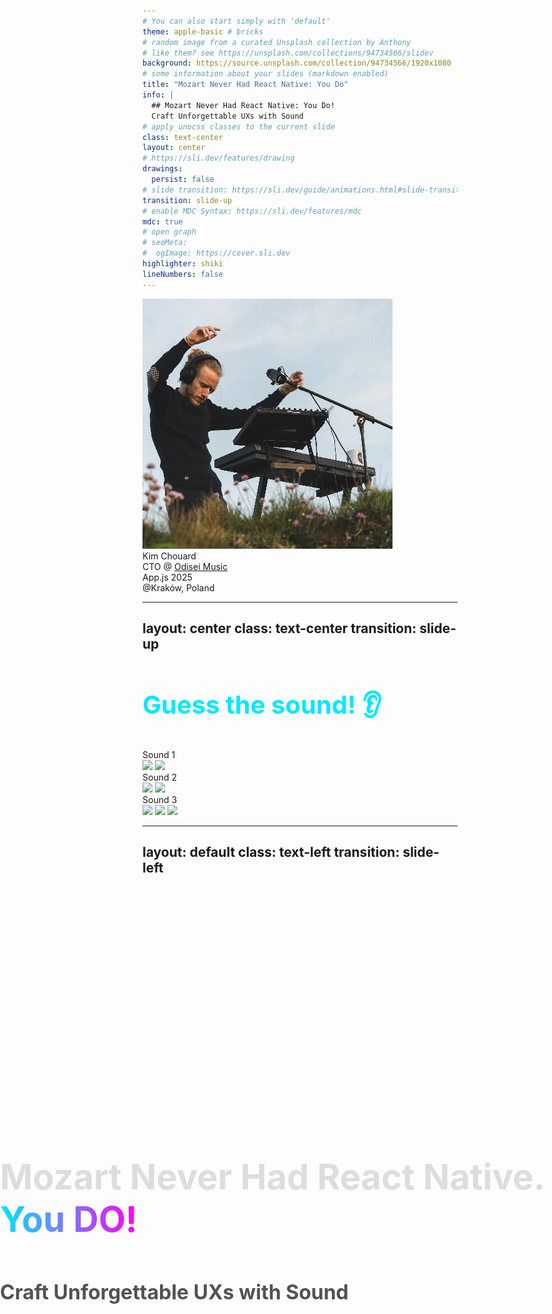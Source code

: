 ```yaml
---
# You can also start simply with 'default'
theme: apple-basic # bricks
# random image from a curated Unsplash collection by Anthony
# like them? see https://unsplash.com/collections/94734566/slidev
background: https://source.unsplash.com/collection/94734566/1920x1080
# some information about your slides (markdown enabled)
title: "Mozart Never Had React Native: You Do"
info: |
  ## Mozart Never Had React Native: You Do!
  Craft Unforgettable UXs with Sound
# apply unocss classes to the current slide
class: text-center
layout: center
# https://sli.dev/features/drawing
drawings:
  persist: false
# slide transition: https://sli.dev/guide/animations.html#slide-transitions
transition: slide-up
# enable MDC Syntax: https://sli.dev/features/mdc
mdc: true
# open graph
# seoMeta:
#  ogImage: https://cover.sli.dev
highlighter: shiki
lineNumbers: false
---
```


<style>
.main-title {
  position: absolute;
  top: 50%;
  left: 50%;
  transform: translate(-50%, -50%);
  width: 100%;
  padding: 2rem;
}

.main-title h1 {
  /* background: linear-gradient(to right, #00E8FF, #FF00F7);
  -webkit-background-clip: text;
  -webkit-text-fill-color: transparent; */
  color: #ddd;
  font-size: 3.5rem !important;
  line-height: 1.2 !important;
  margin-bottom: 1.5rem !important;
  padding: 0.5rem 0;
}

.main-title h2 {
  font-size: 2rem !important;
  line-height: 1.4 !important;
  opacity: 0.75;
  padding: 0.5rem 0;
}

.emoji {
  -webkit-background-clip: initial !important;
  -webkit-text-fill-color: initial !important;
  display: inline-block;
}

.bold-gradient {
  background: linear-gradient(to right, #00E8FF, #FF00F7);
  -webkit-background-clip: text;
  -webkit-text-fill-color: transparent;
  font-weight: bold;
}

.bold-blue {
  color: #00E8FF;
}

.slide-title, h1 {
  color: #00E8FF;
  font-size: 2.5rem !important;
  margin-bottom: 2rem !important;
}

.mermaid-diagram {
  border: 2px solid;
  border-image: linear-gradient(to right, #00E8FF, #FF00F7) 1;
  border-radius: 8px;
  padding: 1rem;
}

.code-block {
  border: 2px solid;
  border-image: linear-gradient(to right, #00E8FF, #FF00F7) 1;
  border-radius: 8px;
}

/* Styles pour le diagramme de Venn */
.border-gradient {
  border-image: linear-gradient(45deg, #00E8FF, #FF00F7) 1;
}

.border-\[\#00E8FF\] {
  box-shadow: 0 0 15px rgba(0, 232, 255, 0.2);
}

.border-\[\#FF00F7\] {
  box-shadow: 0 0 15px rgba(255, 0, 247, 0.2);
}

.bg-\[\#00E8FF10\] {
  background: rgba(0, 232, 255, 0.05);
}

.bg-\[\#FF00F710\] {
  background: rgba(255, 0, 247, 0.05);
}

/* Style pour les listes du diagramme de Venn */
.venn-list {
  list-style: none;
  padding: 0;
  margin: 0;
}

.venn-list li {
  display: flex;
  gap: 0.5rem;
}

.venn-list.text-right li {
  justify-content: flex-end;
}

/* Styles pour les points négatifs */
.negative-point {
  opacity: 0.6;
  font-style: italic;
  position: relative;
  padding-left: 1.5em;
}

.negative-point::before {
  content: "🚫";
  position: absolute;
  left: 0;
}
</style>

<div class="main-title">
  <h1>Mozart Never Had React Native.<br />
  <span class="bold-gradient">You DO!</span></h1>
  <h2>Craft Unforgettable UXs with Sound</h2>
</div>

<div class="abs-bl ml-4 mb-4 flex items-center gap-4">
  <img src="/images/kim-profile.jpg" class="w-16 h-16 rounded-full" />
  <div class="flex flex-col">
    <div class="text-xl font-bold">Kim Chouard</div>
    <div class="text-sm opacity-75">
      CTO @ <a href="https://odiseimusic.com" target="_blank" class="text-blue-500 hover:underline">Odisei Music</a>
    </div>
  </div>
</div>

<div class="abs-br mr-4 mb-4 flex items-center gap-4">
  <div class="flex flex-col items-end">
    <div class="text-xl">App.js 2025</div> <!-- Update with actual date if known -->
    <div class="text-sm opacity-75">@Kraków, Poland</div> <!-- Update with actual venue if known -->
  </div>
  <!-- <img src="/images/appjs-logo.svg" class="w-16 h-16" /> Placeholder, replace with actual App.js logo if available -->
</div>

---
layout: center
class: text-center
transition: slide-up
---

# Guess the sound! 👂

<audio ref="microwaveAudioRef" src="/microwave-ding.wav" preload="auto"></audio>
<audio ref="netflixAudioRef" src="/netflix-intro.mp3" preload="auto"></audio>
<!-- <audio ref="duolingoAudioRef" src="/iphone-lock.wav" preload="auto"></audio> -->
<audio ref="duolingoAudioRef" src="/duolingo-success-ting.m4a" preload="auto"></audio>

<div class="grid grid-cols-3 gap-20 mt-12">
  <div @click="$refs.netflixAudioRef?.pause(); if($refs.netflixAudioRef) $refs.netflixAudioRef.currentTime = 0; $refs.duolingoAudioRef?.pause(); if($refs.duolingoAudioRef) $refs.duolingoAudioRef.currentTime = 0; if($refs.microwaveAudioRef) $refs.microwaveAudioRef.currentTime = 0; $refs.microwaveAudioRef?.play()" class="flex flex-col items-center cursor-pointer p-2 hover:bg-white hover:bg-opacity-10 rounded-md transition-colors">
    <div class="text-2xl font-bold mb-4">Sound 1</div>
    <div class="flex gap-4 mt-5 relative">
      <img v-click src="/images/microwave.png" class="w-40 h-40 absolute top-0 left-0 z-99 pointer-events-none select-none" />
      <img src="/images/microwave.png" class="w-40 h-40 filter blur-lg pointer-events-none select-none" />
    </div>
  </div>
  <div @click="$refs.microwaveAudioRef?.pause(); if($refs.microwaveAudioRef) $refs.microwaveAudioRef.currentTime = 0; $refs.duolingoAudioRef?.pause(); if($refs.duolingoAudioRef) $refs.duolingoAudioRef.currentTime = 0; if($refs.netflixAudioRef) $refs.netflixAudioRef.currentTime = 0; $refs.netflixAudioRef?.play()" class="flex flex-col items-center cursor-pointer p-2 hover:bg-white hover:bg-opacity-10 rounded-md transition-colors">
    <div class="text-2xl font-bold mb-4">Sound 2</div>
    <div class="flex gap-4 mt-5 relative pointer-events-none select-none">
      <img v-click src="/images/Netflix_icon.svg" class="w-40 h-40 absolute top-0 left-0 z-99 pointer-events-none select-none" />
      <img src="/images/Netflix_icon.svg" class="w-40 h-40 filter blur-xl pointer-events-none select-none" />
    </div>
  </div>
  <div @click="$refs.microwaveAudioRef?.pause(); if($refs.microwaveAudioRef) $refs.microwaveAudioRef.currentTime = 0; $refs.netflixAudioRef?.pause(); if($refs.netflixAudioRef) $refs.netflixAudioRef.currentTime = 0; if($refs.duolingoAudioRef) $refs.duolingoAudioRef.currentTime = 0; $refs.duolingoAudioRef?.play()" class="flex flex-col items-center cursor-pointer p-2 hover:bg-white hover:bg-opacity-10 rounded-md transition-colors">
    <div class="text-2xl font-bold mb-4">Sound 3</div>
    <div class="flex gap-4 mt-5 relative">
      <img v-click src="/images/Duolingo-Logo.png" class="w-40 h-40 absolute top-0 left-0 z-50 pointer-events-none select-none" />
      <img v-click src="/images/duolingo-new-logo.png" class="w-40 h-40 absolute top-0 left-0 z-50 pointer-events-none select-none" />
      <img src="/images/Duolingo-Logo.png" class="w-40 h-40 filter blur-xl" />
    </div>
  </div>
</div>

<!--
Speaker Notes:

* "Let's have some fun before we dive in. Listen to these sounds and try to guess what they are."
* Crowd participation.
* End with: "You knew these sounds instantly. Why? Because sound is memory, emotion, identity."
-->

---
layout: default
class: text-left
transition: slide-left
---

<audio ref="iphoneRingtoneAudioRef" src="/iphone-original-ringtone.mp3" preload="auto" />
<audio ref="iphoneClicksAudioRef" src="/iphone-sounds.wav" preload="auto" />


<h1 @click="$refs.iphoneClicksAudioRef.currentTime = 0; $refs.iphoneClicksAudioRef.pause(); $refs.iphoneRingtoneAudioRef?.play()">🔊 🧠 The Power of Sound</h1>

<div class="flex-col gap-y-20">
<div v-click class="text-lg">

<h2 @click="$refs.iphoneRingtoneAudioRef.currentTime = 0; $refs.iphoneRingtoneAudioRef.pause(); $refs.iphoneClicksAudioRef?.play()"><strong class="bold-gradient">1. Microinteractions & Instant Feedback</strong></h2>

Tiny sounds confirm actions > *feel* the interface.

</div>
<div v-click class="text-lg">

## <strong class="bold-gradient">2. Ear-cons</strong>

Instant brand recall > ↑20% action association, ↑30% trust & fun.

</div>
<div v-click class="text-lg">

## <strong class="bold-gradient">3. Emotional Engagement & Motivation</strong>
  - Habit formation > 📈 30% daily retention with sound.
  - Mood setting: Calm meditation cues, game immersion.
</div>
</div>

<!--
Speaker Notes:

* Humans process **auditory feedback faster** than visual cues. Sound also connects on a **deeper emotional level**.
* You didn't *see* anything, but you *felt* the story. **That's the power of sound!**
*   Start with the core assertion: "We actually process sound faster than visuals. And it hits us on a more emotional level."
* > *(Sound FX only skit: iPhone default ringtone → message notification tone → send message swish -> a LOT of message received swishes)*
* "And... \[call sounds] sorry... "Chérie"? Shit, not the right time honey. (mimicate hanging up). \[text sound] Excuse me, my baby is at home and... \[send swish] my bad. \[multiple receive swiches] (face become shocked) oh shit.
* I was kidding, this was all fake. I'm not texting anybody.
*  You didn't *see* anything, but I bet you could *picture* the whole scenario, maybe even *feel* a bit of the stress or urgency. That's the raw power of sound in storytelling and UX."
*   Click to reveal the first set of bullet points.
*   "So, why does this matter for our apps?"
*   **Microinteractions**: "Think about those tiny sounds – a toggle click, a message swoosh. They make the interface feel tangible, responsive. Our brains get that confirmation quicker through sound. Error sounds: Often faster than visual popups."
*   **Sonic Branding**: "Then there's sonic branding. Netflix's 'ta-dum' – you hear it, you know what's coming. It's like a logo for your ears – an 'earcon'. Or the sound of your mac startup. It's part of the experience. Studies show custom sounds significantly boost brand recall and user trust compared to generic OS tones. It's a worthwhile investment."
*   **Emotional Engagement**: "And the big one: emotion. Duolingo's little 'ding' for a correct answer? That's a dopamine hit. It makes you want to keep going. They've seen a 30% increase in daily retention when sound cues are on. Sound can set a mood, create immersion in games, or gently guide a user through a meditation app."
*   "Sound is the UX glue. It provides feedback, conveys brand, and enriches interactions, often subconsciously. It can elevate an app from good to unforgettable."
-->

---
layout: center
class: text-center
transition: slide-left
---

<h1 class="text-center text-white">Sound is the <strong class="bold-gradient">GLUE</strong> of your UX Design</h1>

<div class="flex w-full justify-center">
  <img v-click src="/images/salt-bae.gif" class="text-center flex" />
</div>


---
layout: center
transition: slide-down
---

<audio ref="momentsAudioRef" src="/a-few-moments-later.mp3" preload="auto"></audio>

# React Native + Audio = ...

<div v-click>
  <h2>In 2024 👇</h2>
  <img src="/images/rn-audio-shit.png" class="text-center" />
</div>


<div v-click class="absolute top-0 left-0 right-0 bottom-0 overflow-hidden">
  <img class="-rotate-5" src="images/a-few-moments-later-meme.png" @click="$refs.momentsAudioRef.currentTime = 0; $refs.momentsAudioRef.pause(); $refs.momentsAudioRef?.play()" />
</div>

<!--
Speaker Notes:

* Call back to your 2024 talk: "I said the audio in RN sucked. The community took it personally."
* Set the stage for the two libs that fixed it.
-->

---
layout: default
transition: slide-left
---

# A basic example 🐐

<div class="grid grid-cols-2 gap-8">
  <div v-click class="flex flex-col items-center h-[80%]">
    <audio ref="goatSound" src="/chevre.mp3" preload="auto"></audio>
    <!-- Chrome-style browser bar -->
    <div class="w-[400px] bg-[#1B1B1F] rounded-t-xl overflow-hidden border-b border-gray-700 pb-2">
      <div class="flex items-center px-4 py-2 gap-2">
        <!-- Traffic lights -->
        <div class="flex gap-1.5">
          <div class="w-3 h-3 rounded-full bg-[#FF5F57]"></div>
          <div class="w-3 h-3 rounded-full bg-[#FFBD2E]"></div>
          <div class="w-3 h-3 rounded-full bg-[#28C840]"></div>
        </div>
        <!-- URL bar -->
        <div class="flex-1 bg-[#2B2B2F] rounded-md px-3 py-1 text-sm text-gray-400 flex items-center gap-2">
          <div class="w-4 h-4 text-gray-500">🔒</div>
          jesuisunechev.re
        </div>
      </div>
    </div>
    <div
      class="relative w-[400px] h-[400px] overflow-hidden cursor-pointer"
      @click="$refs.goatSound?.play()"
    >
      <iframe
        v-click="7"
        src="http://localhost:8081"
        width="100%"
        height="100%"
        class="absolute top-0 left-0 z-99"
        no-border
      />
      <img
        src="/images/chevre_de_verzasca.jpg"
        class="absolute inset-0 w-full h-full object-cover"
      />
      <!-- <div class="absolute inset-0 bg-black bg-opacity-30"></div> -->
    </div>
    <h3 v-click="2" class="text-center text-white opacity-100">Powered by <strong class="bold-gradient">expo-audio</strong></h3>
  </div>
  <v-click at="2">
  <div class="flex flex-col">

````md magic-move {lines: true}
```tsx {all|all|2|6-9|13|all}
// jesuisunechev.re, universally!! 🐐💨
import { useAudioPlayer } from 'expo-audio';
import { Image, Pressable } from 'react-native';

export default function GoatMeUp() {
  const player = useAudioPlayer({
    uri: require('./assets/chevre.mp3'),
    volume: 1.0,
  });

  return (
    <Pressable onPress={() => {
      player.play()
    }}>
      <Image
        source={require('./assets/chevre.jpg')}
        className="w-full h-full pointer-events-none"
        contentFit="cover"
      />
    </Pressable>
  );
}
```

```tsx {13-14|all}
// jesuisunechev.re, universally!! 🐐💨
import { useAudioPlayer } from 'expo-audio';
import { Image, Pressable } from 'react-native';

export default function GoatMeUp() {
  const player = useAudioPlayer({
    uri: require('./assets/chevre.mp3'),
    volume: 1.0,
  });

  return (
    <Pressable onPress={() => {
      if (player.paused) player.play()
      else player.seekTo(0)
    }}>
      <Image
        source={require('./assets/chevre.jpg')}
          className="w-full h-full pointer-events-none"
          contentFit="cover"
      />
    </Pressable>
  );
}
```
````
  </div>
  </v-click>
</div>

<!--
Speaker Notes:

* Tell your funny goat anecdote.
* Show **original web code**, then **expo-audio version in RN**.
* Highlight minimal code changes → universal audio!
-->


---
layout: default
transition: slide-up
---

# Audio + Animation 🐐💨


<div class="grid grid-cols-2 gap-8">
  <div class="flex flex-col items-center h-[80%]">
    <!-- Chrome-style browser bar -->
    <div class="w-[400px] bg-[#1B1B1F] rounded-t-xl overflow-hidden border-b border-gray-700 pb-2">
      <div class="flex items-center px-4 py-2 gap-2">
        <!-- Traffic lights -->
        <div class="flex gap-1.5">
          <div class="w-3 h-3 rounded-full bg-[#FF5F57]"></div>
          <div class="w-3 h-3 rounded-full bg-[#FFBD2E]"></div>
          <div class="w-3 h-3 rounded-full bg-[#28C840]"></div>
        </div>
        <!-- URL bar -->
        <div class="flex-1 bg-[#2B2B2F] rounded-md px-3 py-1 text-sm text-gray-400 flex items-center gap-2">
          <div class="w-4 h-4 text-gray-500">🔒</div>
          jesuisunechev.re
        </div>
      </div>
    </div>
    <div
      class="relative w-[400px] h-[400px] overflow-hidden cursor-pointer"
      @click="$refs.goatSound?.play()"
    >
      <iframe
        v-click="3"
        src="http://localhost:8081/goat-reanimated-press-in"
        width="100%"
        height="100%"
        class="absolute top-0 left-0 z-99"
        no-border
      />
      <iframe
        v-click.hide="3"
        src="http://localhost:8081/goat-reanimated-press-out"
        width="100%"
        height="100%"
        class="absolute top-0 left-0 z-1"
        no-border
      />
    </div>
    <h3 v-click="[1,3]" class="text-center text-white opacity-100">Powered by <strong class="bold-gradient">NativeWind</strong> & <strong class="bold-gradient">Reanimated</strong></h3>
    <h3 v-click="3" class="text-center text-white opacity-100"><strong class="bold-gradient">Timing</strong> is everything! ⏱️</h3>
  </div>
  <v-click at="1">
    <div class="flex flex-col overflow-hidden">

````md magic-move {lines: true}
```tsx {all|14-15|all}
// Syncing animation with sound
import { useAudioPlayer } from 'expo-audio';
// (...)
export default function GoatMeUp() {

  const meeeeh = () => { if (player.paused) player.play() else player.seekTo(0) }

  return (
    <Pressable
      onPress={meeeeh}
    >
      <Image
        source={require('./assets/chevre.jpg')}
        className="(...) active:scale-110
        transition-transform duration-400 ease-in-out"
        contentFit="cover"
      />
    </Pressable>
  );
}
```

```tsx {10|all}
// Syncing animation with sound
import { useAudioPlayer } from 'expo-audio';
// (...)
export default function GoatMeUp() {
  const player = useAudioPlayer(...);
  const meeeeh = () => { if (player.paused) player.play() else player.seekTo(0) }

  return (
    <Pressable
      onPressIn={meeeeh}
    >
      <Image
        source={require('./assets/chevre.jpg')}
        className="(...) active:scale-110
        transition-transform duration-400 ease-in-out"
        contentFit="cover"
      />
    </Pressable>
  );
}
```
````
  </div>
  </v-click>
</div>

---
layout: center  
transition: slide-left
---

<h1 class="text-center">Performant code is <strong class="bold-gradient">NOT</strong> enough</h1>

<p v-click class="text-center">You're triggering sound <strong>on time</strong>... but you're still late 👀</p>

<img v-click src="images/goat-audio-waveforms.png" class="mt-4" />


---
layout: default
transition: slide-down
---

# Spice up the Audio 🌶️ 🐐

<h2 v-click>Using <code>react-native-audio-api</code></h2>
<h2 v-click class="mt-4 mb-10">👉 Based on the Web Audio API: <code>node-based</code> approach</h2>

<div v-click class="flex w-full items-center justify-center">
<div class="flex-1">

```mermaid
graph LR
    C1(📄 Audio File) --> C2((Buffer Source))
    C2 --> C3((🎚️ Gain Node))
    C3 --> C4{🔈 Output}

    style C1 fill:#1B1B1F,stroke:#FF00F7,color:#FF00F7
    style C2 fill:#1B1B1F,stroke:#ddd,color:#ddd
    style C3 fill:#1B1B1F,stroke:#ddd,color:#ddd
    style C4 fill:#1B1B1F,stroke:#00E8FF,color:#00E8FF
```
</div>
</div>

<!-- 
    style C1 fill:#1B1B1F,stroke:#A855F7,color:#A855F7
    style C2 fill:#1B1B1F,stroke:#00E8FF,color:#00E8FF
    style C3 fill:#1B1B1F,stroke:#FF00F7,color:#FF00F7 -->

---
layout: default
transition: slide-up
---

# Spicing up the Audio 🌶️ 🐐

<div class="grid grid-cols-2 gap-8">
  <div class="flex flex-col items-center h-[80%]">
    <!-- Chrome-style browser bar -->
    <div class="w-[400px] bg-[#1B1B1F] rounded-t-xl overflow-hidden border-b border-gray-700 pb-2">
      <div class="flex items-center px-4 py-2 gap-2">
        <!-- Traffic lights -->
        <div class="flex gap-1.5">
          <div class="w-3 h-3 rounded-full bg-[#FF5F57]"></div>
          <div class="w-3 h-3 rounded-full bg-[#FFBD2E]"></div>
          <div class="w-3 h-3 rounded-full bg-[#28C840]"></div>
        </div>
        <!-- URL bar -->
        <div class="flex-1 bg-[#2B2B2F] rounded-md px-3 py-1 text-sm text-gray-400 flex items-center gap-2">
          <div class="w-4 h-4 text-gray-500">🔒</div>
          jesuisunechev.re
        </div>
      </div>
    </div>
    <div
      class="relative w-[400px] h-[400px] overflow-hidden cursor-pointer select-none"
      @click="$refs.goatSound?.play()"
    >
      <iframe
        v-click="4"
        src="http://localhost:8081/goat-rn-audio-api-playback"
        width="100%"
        height="100%"
        class="absolute top-0 left-0 z-50"
        no-border
      />
      <iframe
        v-click.hide="4"
        src="http://localhost:8081/goat-rn-audio-api-basic"
        width="100%"
        height="100%"
        class="absolute top-0 left-0 z-1"
        no-border
      />
    </div>
    <h3 v-click="1" class="text-center text-white opacity-100">Powered by <strong class="bold-gradient">react-native-audio-api</strong></h3>
  </div>
  <v-click at="1">
    <div class="flex flex-col overflow-hidden">

````md magic-move {lines: true}
```tsx {all|3-11|13-20|all}
export default function GoatMeUp() {
  // (...)
  useEffect(() => {
    audioContextRef.current = new AudioContext();
    const soundRes = await fetch(require('./assets/chevre.mp3'));
    const arrayBuffer = await response.arrayBuffer();
    audioContextRef.current.decodeAudioData(arrayBuffer)
      .then((decodedBuffer) => {
        audioBufferRef.current = decodedBuffer;
      })
  });
  // (...)
  const meeeeh = () => {
    // (+ stop old playerNode)
    const playerNode = await audioContext
      .createBufferSource();
    playerNode.buffer = audioBuffer;
    playerNode.connect(audioContext.destination);
    playerNode.start();
  }
  // (...)
}
```

```tsx {6-7|all}
export default function GoatMeUp() {
  // (...)
  const panGesture = Gesture.Pan()
    .onUpdate((event) => {
      // (...)
      playerNodeRef.current.playbackRate.value = 
        calculatePlaybackRate(event.x, containerWidth);
      // (...)
    });
  // (...)
}
```

````
  </div>
  </v-click>
</div>

---
layout: default
transition: slide-left
---

# 🗣️ Speed VS Pitch

<div class="grid grid-cols-2 gap-8">
  <div class="flex flex-col items-center h-[80%] relative">
    <div
      class="absolute top-0 left-0 w-[400px] h-[230px] overflow-hidden cursor-pointer select-none z-10"
    >
      <img
        src="/images/op-overtheshoulder.jpg"
        class="absolute inset-0 w-full h-full object-contain"
      />
    </div>
    <!-- Chrome-style browser bar -->
    <div v-click="1" class="w-[400px] bg-[#1B1B1F] rounded-t-xl overflow-hidden border-b border-gray-700 pb-2 z-99">
      <div class="flex items-center px-4 py-2 gap-2">
        <!-- Traffic lights -->
        <div class="flex gap-1.5">
          <div class="w-3 h-3 rounded-full bg-[#FF5F57]"></div>
          <div class="w-3 h-3 rounded-full bg-[#FFBD2E]"></div>
          <div class="w-3 h-3 rounded-full bg-[#28C840]"></div>
        </div>
        <!-- URL bar -->
        <div class="flex-1 bg-[#2B2B2F] rounded-md px-3 py-1 text-sm text-gray-400 flex items-center gap-2">
          <div class="w-4 h-4 text-gray-500">🔒</div>
          play.odiseimusic.com
        </div>
      </div>
    </div>
    <div
      v-click="1"
      class="relative w-[400px] h-[230px] overflow-hidden cursor-pointer select-none z-99"
    >
      <img
        src="/images/op-demo-mobile.gif"
        class="absolute inset-0 w-full h-full object-contain"
      />
    </div>
    <!-- <h3 v-click="1" class="text-center text-white opacity-100">Powered by <strong class="bold-gradient">react-native-audio-api</strong></h3> -->
  </div>
  <v-click at="2">
    <div class="flex flex-col overflow-hidden">

```tsx {all|all|6|all}
export default function GoatMeUp() {
  // (...)
  const meeeeh = () => {
    const playerNode = await audioContext
      .createBufferSource({
        pitchCorrection: true,
      });
    // (...)
  }
  // (...)
}
```

  </div>
  </v-click>
</div>

---
layout: default
transition: slide-down
---

# Getting Musical 🐐🎶

<div class="flex w-full items-center justify-center relative">
<div v-click.hide="1" class="flex-1">

```mermaid
graph LR
    C1(📄 Audio File) --> C2((Buffer Source))
    C2 --> C3((🎚️ Gain Node))
    C3 --> C4{🔈 Output}

    style C1 fill:#1B1B1F,stroke:#FF00F7,color:#FF00F7
    style C2 fill:#1B1B1F,stroke:#ddd,color:#ddd
    style C3 fill:#1B1B1F,stroke:#ddd,color:#ddd
    style C4 fill:#1B1B1F,stroke:#00E8FF,color:#00E8FF
```
</div>


<div v-click class="absolute top-0 left-0 w-full">

```mermaid
graph LR
    C1(📄 Audio File) --> C2((Buffer Source))
    C2 --> C3((🎚️ Gain Node))
    C3 --> C4{🔈 Output}

    %% LFO Chain for Tremolo
    T4(OscillatorNode<br/>🌊 LFO Sine Wave<br/><i>0.1-20 Hz</i>) --> T5(GainNode<br/>📈 LFO Depth Control<br/><i>0-100%</i>)
    T5 -.->|Modulates| C3

    style C1 fill:#1B1B1F,stroke:#FF00F7,color:#FF00F7
    style C2 fill:#1B1B1F,stroke:#ddd,color:#ddd
    style C3 fill:#1B1B1F,stroke:#ddd,color:#ddd
    style C4 fill:#1B1B1F,stroke:#00E8FF,color:#00E8FF
    style T4 fill:#1B1B1F,stroke:#A855F7,color:#A855F7
    style T5 fill:#1B1B1F,stroke:#A855F7,color:#A855F7
```
</div>
</div>



---
layout: default
transition: slide-left
---

# Getting Musical 🐐🎶

<div class="grid grid-cols-2 gap-8">
  <div class="flex flex-col items-center h-[80%]">
    <audio ref="goatSound" src="/chevre.mp3" preload="auto"></audio>
    <!-- Chrome-style browser bar -->
    <div class="w-[400px] bg-[#1B1B1F] rounded-t-xl overflow-hidden border-b border-gray-700 pb-2">
      <div class="flex items-center px-4 py-2 gap-2">
        <!-- Traffic lights -->
        <div class="flex gap-1.5">
          <div class="w-3 h-3 rounded-full bg-[#FF5F57]"></div>
          <div class="w-3 h-3 rounded-full bg-[#FFBD2E]"></div>
          <div class="w-3 h-3 rounded-full bg-[#28C840]"></div>
        </div>
        <!-- URL bar -->
        <div class="flex-1 bg-[#2B2B2F] rounded-md px-3 py-1 text-sm text-gray-400 flex items-center gap-2">
          <div class="w-4 h-4 text-gray-500">🔒</div>
          jesuisunechev.re
        </div>
      </div>
    </div>
    <div
      class="relative w-[400px] h-[400px] overflow-hidden cursor-pointer select-none"
    >
      <iframe
        src="http://localhost:8081/goat-rn-audio-api-playback-and-effects"
        width="100%"
        height="100%"
        class="absolute top-0 left-0 z-1"
        no-border
      />
    </div>
  </div>
  <!-- <v-click at="1"> -->
  <div class="flex flex-col overflow-hidden">

```tsx {all|5-10|all}
export default function GoatMeUp() {
  // (...)
  const meeeeh = () => {
    // (...)
    const lfoNode = audioContext.createOscillator();
    lfoNode.type = 'sine';
    const lfoGain = audioContext.createGain();
    // (...)
    lfoNode.connect(lfoGain);
    lfoGain.connect(mainGain.gain);
    // (...)
  }
  // (...)
}
```

  </div>
<!-- </v-click> -->
</div>

---
layout: default
transition: slide-down
---

# Bringing Audio back to the UI 🐐📊

<div class="grid grid-cols-2 gap-8">
  <div class="flex flex-col items-center h-[80%]">
    <audio ref="goatSound" src="/chevre.mp3" preload="auto"></audio>
    <!-- Chrome-style browser bar -->
    <div class="w-[400px] bg-[#1B1B1F] rounded-t-xl overflow-hidden border-b border-gray-700 pb-2">
      <div class="flex items-center px-4 py-2 gap-2">
        <!-- Traffic lights -->
        <div class="flex gap-1.5">
          <div class="w-3 h-3 rounded-full bg-[#FF5F57]"></div>
          <div class="w-3 h-3 rounded-full bg-[#FFBD2E]"></div>
          <div class="w-3 h-3 rounded-full bg-[#28C840]"></div>
        </div>
        <!-- URL bar -->
        <div class="flex-1 bg-[#2B2B2F] rounded-md px-3 py-1 text-sm text-gray-400 flex items-center gap-2">
          <div class="w-4 h-4 text-gray-500">🔒</div>
          jesuisunechev.re
        </div>
      </div>
    </div>
    <div
      class="relative w-[400px] h-[400px] overflow-hidden cursor-pointer select-none"
      @click="$refs.goatSound?.play()"
    >
      <iframe
        src="http://localhost:8081/goat-rn-audio-api-sound-graph"
        width="100%"
        height="100%"
        class="absolute top-0 left-0 z-1"
        no-border
      />
    </div>
  </div>
  <v-click at="1">
    <div class="flex flex-col overflow-hidden">

````md magic-move {lines: true}
```tsx {6|all}
export default function GoatMeUp() {
  // (...)
  const meeeeh = () => {
    const playerNode = await audioContext
      .createBufferSource({
        pitchCorrection: true,
      });
    // (...)
  }
  // (...)
}
```

````
  </div>
  </v-click>
</div>

<!--
Speaker Notes:

* Now, you might be tired of hearing Goat sounds, and trust me, I feel you. My wife that was next to me as I prepared some of this hearing goat sound in loop probably think this conference is just a joke
* In the intro I told you that there is 2 big families of sound: the interaction based, short and snappy ; and the more contextual / scene setting one. 
* => So let's see if we can set the stage here to feel like we're in the mountain area of France. And I want to show you that it's not just about hearing the sounds, but it also can feed back into the UI world. 
* [demo of the sound waves: 1 as bars on top + Skia integration to "mask" the image]
* !! => talk about how to use this in AI apps, etc.

-->

---
transition: slide-left
---

# Audio in React Native

<div class="grid grid-cols-2 gap-8">
  <div v-click class="flex flex-col">
    <h3 class="text-xl font-bold mb-2 text-[#00E8FF]">Simple Use Cases</h3>
    <a class="display-block p-4 bg-[#1B1B1F] rounded-xl mb-2" href="https://docs.expo.dev/versions/latest/sdk/audio/" target="_blank">
      <div class="font-bold mb-1 text-[#00E8FF]">expo-audio</div>
      <ul class="space-y-1 text-sm">
        <li>✨ Play sounds (effects, music)</li>
        <li>🎙️ Record audio</li>
        <li>🔊 Basic controls (volume, pitch)</li>
        <li>📱 Easy cross-platform setup</li>
      </ul>
    </a>
    <div class="text-xs opacity-60 italic">
      👉 Perfect for apps with basic audio needs.
    </div>
    <div class="text-xs opacity-75 my-2">Brought to you by... Alan Huges @ Expo</div>
  </div>

  <div v-click class="flex flex-col">
    <h3 class="text-xl font-bold mb-2 text-[#FF00F7]">Complex Use Cases</h3>
    <a class="display-block p-4 bg-[#1B1B1F] rounded-xl mb-2" href="https://docs.swmansion.com/react-native-audio-api/" target="_blank">
      <div class="font-bold mb-1 text-[#FF00F7]">react-native-audio-api</div>
      <ul class="space-y-1 text-sm">
        <li>🎹 Audio synthesis</li>
        <li>🎛️ Audio effects (filters, delay)</li>
        <li>⚡️ Ultra-low latency</li>
        <li>🔄 Precise synchronization</li>
      </ul>
    </a>
    <div class="text-xs opacity-60 italic">
      For professional music apps & complex audio tasks.
    </div>
    <div class="text-xs opacity-75 my-2">Brought to you by... Michał Sęk @ Software Mansion</div>
  </div>
</div>

---
layout: center
class: text-left
transition: slide-up
---

# <span class="text-green-500">Audio UX Good Practice 👌</span>

<div class="space-y-6 text-lg mt-6">
  <h2 v-click>Coherence & Simplicity</h2>
  <h2 v-click>Timing is everything</h2>
  <h2 v-click>Respect the user's context</h2>
  <!-- <h2 v-click>No Unwanted Autoplay<br />
  <span class="font-light text-gray text-lg">(don't be that Chrome tab!)</span></h2> -->
</div>

<!--
Speaker Notes:

* Coherence: talk about cultural context : green vs red, bell sound perception, etc.
* Simplicity: less is more. Use it wisely
* Timing: as we saw, when you trigger the sounds and look at your sounds!!
* Context: don't take over the user's music or podcast. 

-->

---
layout: default
transition: slide-left
---
# 🎵 Meloskia: The Audio Glow-Up
> Demo "Final Tech Stack" song:

* Background synth 🎹
* Skia wave animations 🌊
* TypeGPU sparkles ✨

<!--
Speaker Notes:

* Invite audience to tap to the beat!
* Celebrate the community: "This is what happens when we all build together."
-->

---
layout: default
transition: slide-left
---

# What's Next?

<div class="space-y-10">
  <h2 v-click>🚢 Let's make <code>react-native-audio-api</code> production-ready!</h2>
  <h2 v-click>🧰 Higher level Audio libs</h2>
  <h2 v-click>🎙️ ➡️ 🎷 We're building an <code>Audio2MIDI</code> engine for <a href="https://play.odiseimusic.com" target="_blank">Odisei Play</a><br />
  <span v-click="4" class="text-gray block mt-2">👉 You're a RN Ninja and want to be more <em>saaaxy</em>? Let's collaborate 🕺</span></h2>
</div>

<!--
Speaker Notes:

* Libs: 🧰 **Build a Sound/UX component library**: Imagine `@react-native-ui-sounds`
-->


---
layout: center
class: text-center
transition: slide-up
---

<audio ref="goatSound" src="/chevre.mp3" preload="auto"></audio>

<h1 class="text-white !mb-4">Next time you add a button…</h1>
<h1 v-click class="bold-gradient" @click="$refs.goatSound?.play()">Give it a voice!</h1>

<div v-click class="flex abs-bl w-full pb-5">
  <div class="flex-1">
    <div class="text-xl font-bold">Reach out!</div>
    <div class="mt-4">
      <a href="mailto:kim@odiseimusic.com" target="_blank" class="text-blue-500 hover:underline">kim@odiseimusic.com</a>
    </div>
  </div>
  <div class="flex-1">
    <div class="text-xl font-bold">Learn the Sax 🎷🔥</div>
    <div class="mt-4">
      <a href="https://play.odiseimusic.com" target="_blank" class="text-blue-500 hover:underline">play.odiseimusic.com</a>
    </div>
  </div>
</div>
<!-- </div> -->